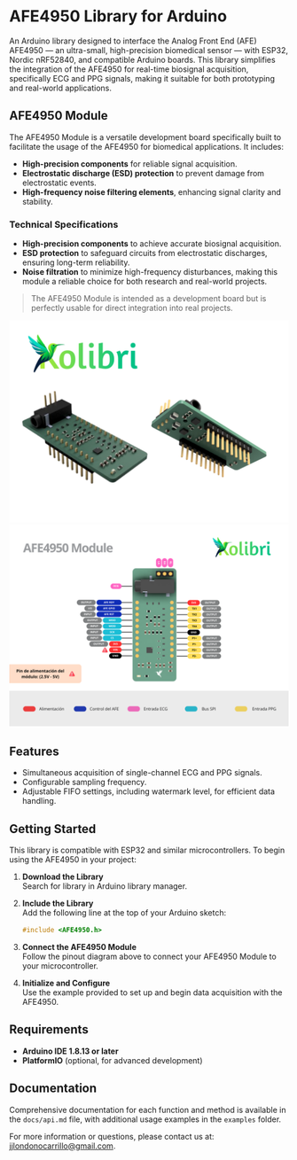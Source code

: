 # AFE4950 Library for Arduino

An Arduino library designed to interface the Analog Front End (AFE) AFE4950 — an ultra-small, high-precision biomedical sensor — with ESP32, Nordic nRF52840, and compatible Arduino boards. This library simplifies the integration of the AFE4950 for real-time biosignal acquisition, specifically ECG and PPG signals, making it suitable for both prototyping and real-world applications.

## AFE4950 Module

The AFE4950 Module is a versatile development board specifically built to facilitate the usage of the AFE4950 for biomedical applications. It includes:

- **High-precision components** for reliable signal acquisition.
- **Electrostatic discharge (ESD) protection** to prevent damage from electrostatic events.
- **High-frequency noise filtering elements**, enhancing signal clarity and stability.

### Technical Specifications

- **High-precision components** to achieve accurate biosignal acquisition.
- **ESD protection** to safeguard circuits from electrostatic discharges, ensuring long-term reliability.
- **Noise filtration** to minimize high-frequency disturbances, making this module a reliable choice for both research and real-world projects.

> The AFE4950 Module is intended as a development board but is perfectly usable for direct integration into real projects.

![AFE4950 Module](docs/images/AFE4950_Module.png)  
![Pinout](docs/images/AFE4950_Module_PinOut.png)  

## Features

- Simultaneous acquisition of single-channel ECG and PPG signals.
- Configurable sampling frequency.
- Adjustable FIFO settings, including watermark level, for efficient data handling.

## Getting Started

This library is compatible with ESP32 and similar microcontrollers. To begin using the AFE4950 in your project:

1. **Download the Library**  
   Search for library in Arduino library manager.

2. **Include the Library**  
   Add the following line at the top of your Arduino sketch:
   
   ```cpp
   #include <AFE4950.h>
   ```

3. **Connect the AFE4950 Module**  
   Follow the pinout diagram above to connect your AFE4950 Module to your microcontroller.

4. **Initialize and Configure**  
   Use the example provided to set up and begin data acquisition with the AFE4950.

## Requirements

- **Arduino IDE 1.8.13 or later**
- **PlatformIO** (optional, for advanced development)

## Documentation

Comprehensive documentation for each function and method is available in the `docs/api.md` file, with additional usage examples in the `examples` folder. 

For more information or questions, please contact us at: [jjlondonocarrillo@gmail.com](mailto:jjlondonocarrillo@gmail.com).
